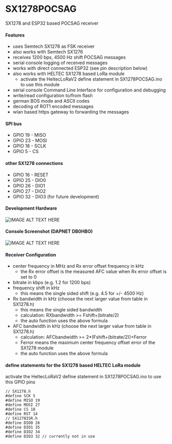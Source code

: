 # SX1278POCSAG
SX1278 and ESP32 based POCSAG receiver
#### Features
* uses Semtech SX1278 as FSK receiver
* also works with Semtech SX1276
* receives 1200 bps, 4500 Hz shift POCSAG messages
* serial console logging of received messages
* works with direct connected ESP32 (see pin description below)
* also works with HELTEC SX1278 based LoRa module
  * activate the HeltecLoRaV2 define statement in SX1278POCSAG.ino to use this module
* serial console Command Line Interface for configuration and debugging
* write/read configuration to/from flash
* german BOS mode and ASCII codes
* decoding of ROT1 encoded messages
* wlan based https gateway to forwarding the messages
#### SPI bus
* GPIO 19 - MISO
* GPIO 23 - MOSI
* GPIO 18 - SCLK
* GPIO 5 - CS
#### other SX1278 connections
* GPIO 16 - RESET
* GPIO 25 - DIO0
* GPIO 26 - DIO1
* GPIO 27 - DIO2
* GPIO 32 - DIO3 (for future development)
#### Development Hardware
![IMAGE ALT TEXT HERE](https://www.dorstel.de/github/SX1278POCSAG_a_v1.0.png)
#### Console Screenshot (DAPNET DB0HBO)
![IMAGE ALT TEXT HERE](https://www.dorstel.de/github/SX1278POCSAG_b_v1.1.png)
#### Receiver Configuration
* center frequency in MHz and Rx error offset frequency in kHz
  * the Rx error offset is the measured AFC value when Rx error offset is set to 0
* bitrate in kbps (e.g. 1.2 for 1200 bps)
* frequency shift in kHz
  * this means the single sided shift (e.g. 4.5 for +/- 4500 Hz)
* Rx bandwidth in kHz (choose the next larger value from table in SX1278.h)
  * this means the single sided bandwidth
  * calculation: RXbandwidth >= Fshift+(bitrate/2)
  * the auto function uses the above formula
* AFC bandwidth in kHz (choose the next larger value from table in SX1278.h)
  * calculation: AFCbandwidth >= 2*(Fshift+(bitrate/2))+Ferror
  * Ferror means the maximum center frequency offset error of the SX1278 module
  * the auto function uses the above formula
#### define statements for the SX1278 based HELTEC LoRa module
activate the HeltecLoRaV2 define statement in SX1278POCSAG.ino to use this GPIO pins

    // SX1278.h
    #define SCK 5
    #define MISO 19
    #define MOSI 27
    #define CS 18
    #define RST 14
    // SX1278ISR.h
    #define DIO0 26
    #define DIO1 35
    #define DIO2 34
    #define DIO3 32 // currently not in use
